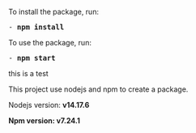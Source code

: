 To install the package, run:

<pre>-<strong> npm install</strong> </pre>

To use the package, run:
<pre>-<strong> npm start </strong> </pre>
<p>this is a test</p>
<p>
This project use nodejs and npm to create a package. 
</p>
<p> Nodejs version: <strong>  v14.17.6 </strong> </p>
<p> <strong>Npm version: <strong> v7.24.1 </strong> </p>
